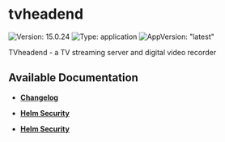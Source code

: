 # tvheadend

![Version: 15.0.24](https://img.shields.io/badge/Version-15.0.24-informational?style=flat-square) ![Type: application](https://img.shields.io/badge/Type-application-informational?style=flat-square) ![AppVersion: "latest"](https://img.shields.io/badge/AppVersion-"latest"-informational?style=flat-square)

TVheadend - a TV streaming server and digital video recorder

## Available Documentation

- [**Changelog**](CHANGELOG)

- [**Helm Security**](container-security)

- [**Helm Security**](helm-security)

